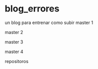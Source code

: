 # blog_errores
un blog para entrenar como subir 
master 1

master 2

master 3


master 4 

repositoros
